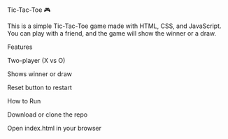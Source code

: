 Tic-Tac-Toe 🎮

This is a simple Tic-Tac-Toe game made with HTML, CSS, and JavaScript.
You can play with a friend, and the game will show the winner or a draw.

Features

Two-player (X vs O)

Shows winner or draw

Reset button to restart

How to Run

Download or clone the repo

Open index.html in your browser
